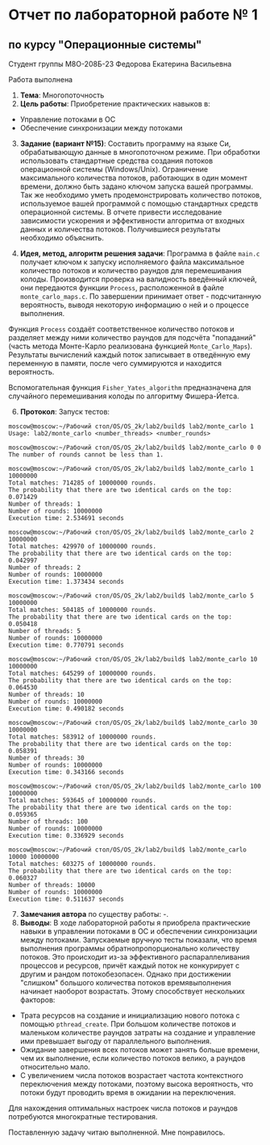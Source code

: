 # Отчет по лабораторной работе № 1
## по курсу "Операционные системы"

Студент группы М8О-208Б-23 Федорова Екатерина Васильевна

Работа выполнена 

1. **Тема**: Многопоточность
2. **Цель работы**:
Приобретение практических навыков в:
- Управление потоками в ОС 
- Обеспечение синхронизации между потоками

3. **Задание (вариант №15)**:
Составить программу на языке Си, обрабатывающую данные в многопоточном режиме. При обработки использовать стандартные средства создания потоков операционной системы (Windows/Unix). Ограничение максимального количества потоков, работающих в один момент времени, должно быть задано ключом запуска вашей программы.
Так же необходимо уметь продемонстрировать количество потоков, используемое вашей программой с помощью стандартных средств операционной системы.
В отчете привести исследование зависимости ускорения и эффективности алгоритма от входных данных и количества потоков. Получившиеся результаты необходимо объяснить.

4. **Идея, метод, алгоритм решения задачи**: Программа в файле `main.c` получает ключом к запуску исполняемого файла максимальное количество потоков и количество раундов для перемешивания колоды. Производится проверка на валидность введённый ключей, они передаются функции `Process`, расположенной в файле `monte_carlo_maps.c`. По завершении принимает ответ - подсчитанную вероятность, выводя некоторую информацию о ней и о процессе выполнения. 

Функция `Process` создаёт соответственное количество потоков и разделяет между ними количество раундов для подсчёта "попаданий" (часть метода Монте-Карло реализована функцией `Monte_Carlo_Maps`). Результаты вычислений каждый поток записывает в отведённую ему переменную в памяти, после чего суммируются и находится вероятность.

Вспомогательная функция `Fisher_Yates_algorithm` предназначена для случайного перемешивания колоды по алгоритму Фишера-Йетса.

6. **Протокол**: 
Запуск тестов:
```
moscow@moscow:~/Рабочий стол/OS/OS_2k/lab2/build$ lab2/monte_carlo 1
Usage: lab2/monte_carlo <number_threads> <number_rounds>

moscow@moscow:~/Рабочий стол/OS/OS_2k/lab2/build$ lab2/monte_carlo 0 0
The number of rounds cannot be less than 1.

moscow@moscow:~/Рабочий стол/OS/OS_2k/lab2/build$ lab2/monte_carlo 1 10000000
Total matches: 714285 of 10000000 rounds.
The probability that there are two identical cards on the top: 0.071429
Number of threads: 1
Number of rounds: 10000000
Execution time: 2.534691 seconds

moscow@moscow:~/Рабочий стол/OS/OS_2k/lab2/build$ lab2/monte_carlo 2 10000000
Total matches: 429970 of 10000000 rounds.
The probability that there are two identical cards on the top: 0.042997
Number of threads: 2
Number of rounds: 10000000
Execution time: 1.373434 seconds

moscow@moscow:~/Рабочий стол/OS/OS_2k/lab2/build$ lab2/monte_carlo 5 10000000
Total matches: 504185 of 10000000 rounds.
The probability that there are two identical cards on the top: 0.050418
Number of threads: 5
Number of rounds: 10000000
Execution time: 0.770791 seconds

moscow@moscow:~/Рабочий стол/OS/OS_2k/lab2/build$ lab2/monte_carlo 10 10000000
Total matches: 645299 of 10000000 rounds.
The probability that there are two identical cards on the top: 0.064530
Number of threads: 10
Number of rounds: 10000000
Execution time: 0.490182 seconds

moscow@moscow:~/Рабочий стол/OS/OS_2k/lab2/build$ lab2/monte_carlo 30 10000000
Total matches: 583912 of 10000000 rounds.
The probability that there are two identical cards on the top: 0.058391
Number of threads: 30
Number of rounds: 10000000
Execution time: 0.343166 seconds

moscow@moscow:~/Рабочий стол/OS/OS_2k/lab2/build$ lab2/monte_carlo 100 10000000
Total matches: 593645 of 10000000 rounds.
The probability that there are two identical cards on the top: 0.059365
Number of threads: 100
Number of rounds: 10000000
Execution time: 0.336929 seconds

moscow@moscow:~/Рабочий стол/OS/OS_2k/lab2/build$ lab2/monte_carlo 10000 10000000
Total matches: 603275 of 10000000 rounds.
The probability that there are two identical cards on the top: 0.060327
Number of threads: 10000
Number of rounds: 10000000
Execution time: 0.511637 seconds 
```
7. **Замечания автора** по существу работы: -.
8. **Выводы**: В ходе лабораторной работы я приобрела практические навыки в управлении потоками в ОС и обеспечении синхронизации между потоками. Запускаемые вручную тесты показали, что время выполнения программы обратнопропорционально количеству потоков. Это происходит из-за эффективного распараллеливания процессов и ресурсов, причёт каждый поток не конкурирует с другим и рандом потокобезопасен. Однако при достижении "слишком" большого количества потоков времявыполнения начинает наоборот возрастать. Этому способствует нескольких факторов:
- Трата ресурсов на создание и инициализацию нового потока с помощью `pthread_create`. При большом количестве потоков и маленьком количестве раундов затраты на создание и управление ими превышает выгоду от параллельного выполнения.
- Ожидание завершения всех потоков может занять больше времени, чем их выполнение, если количество потоков велико, а раундов относительно мало.
- С увеличением числа потоков возрастает частота контекстного переключения между потоками, поэтому высока вероятность, что потоки будут проводить время в ожидании на переключения.

Для нахождения оптимальных настроек числа потоков и раундов потребуются многократные тестирования.

 Поставленную задачу читаю выполненной. Мне понравилось.